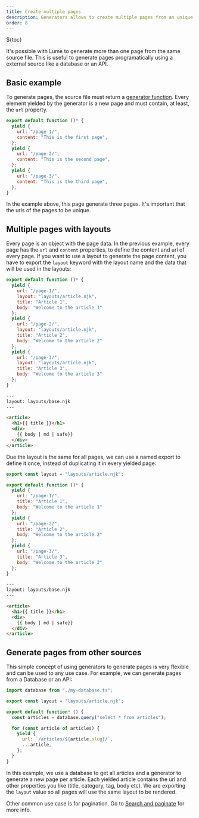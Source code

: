 ```yaml
---
title: Create multiple pages
description: Generators allows to create multiple pages from an unique source file
order: 8
---
```


${toc}

It's possible with Lume to generate more than one page from the same source
file. This is useful to generate pages programatically using a external source
like a database or an API.

## Basic example

To generate pages, the source file must return a
[generator function](https://developer.mozilla.org/en-US/docs/Web/JavaScript/Reference/Statements/function*).
Every element yielded by the generator is a new page and must contain, at least,
the `url` property.

```js
export default function ()* {
  yield {
    url: "/page-1/",
    content: "This is the first page",
  };
  yield {
    url: "/page-2/",
    content: "This is the second page",
  };
  yield {
    url: "/page-3/",
    content: "This is the third page",
  };
}
```

In the example above, this page generate three pages. It's important that the
urls of the pages to be unique.

## Multiple pages with layouts

Every page is an object with the page data. In the previous example, every page
has the `url` and `content` properties, to define the content and url of every
page. If you want to use a layout to generate the page content, you have to
export the `layout` keyword with the layout name and the data that will be used
in the layouts:

<lume-code>

```js {title="pages.tmpl.js"}
export default function ()* {
  yield {
    url: "/page-1/",
    layout: "layouts/article.njk",
    title: "Article 1",
    body: "Welcome to the article 1"
  };
  yield {
    url: "/page-2/",
    layout: "layouts/article.njk",
    title: "Article 2",
    body: "Welcome to the article 2"
  };
  yield {
    url: "/page-3/",
    layout: "layouts/article.njk",
    title: "Article 3",
    body: "Welcome to the article 3"
  };
}
```

```html {title=_includes/layouts/article.njk}
---
layout: layouts/base.njk
---

<article>
  <h1>{{ title }}</h1>
  <div>
    {{ body | md | safe}}
  </div>
</article>
```

</lume-code>

Due the layout is the same for all pages, we can use a named export to define it
once, instead of duplicating it in every yielded page:

<lume-code>

```js {title="pages.tmpl.js"}
export const layout = "layouts/article.njk";

export default function ()* {
  yield {
    url: "/page-1/",
    title: "Article 1",
    body: "Welcome to the article 1"
  };
  yield {
    url: "/page-2/",
    title: "Article 2",
    body: "Welcome to the article 2"
  };
  yield {
    url: "/page-3/",
    title: "Article 3",
    body: "Welcome to the article 3"
  };
}
```

```html {title=_includes/layouts/article.njk}
---
layout: layouts/base.njk
---

<article>
  <h1>{{ title }}</h1>
  <div>
    {{ body | md | safe}}
  </div>
</article>
```

</lume-code>

## Generate pages from other sources

This simple concept of using generators to generate pages is very flexible and
can be used to any use case. For example, we can generate pages from a Database
or an API:

```js
import database from "./my-database.ts";

export const layout = "layouts/article.njk";

export default function* () {
  const articles = database.query("select * from articles");

  for (const article of articles) {
    yield {
      url: `/articles/${article.slug}/`,
      ...article,
    };
  }
}
```

In this example, we use a database to get all articles and a generator to
generate a new page per article. Each yielded article contains the url and other
properties you like (title, category, tag, body etc). We are exporting the
`layout` value so all pages will use the same layout to be rendered.

Other common use case is for pagination. Go to
[Search and paginate](./searching.md) for more info.
